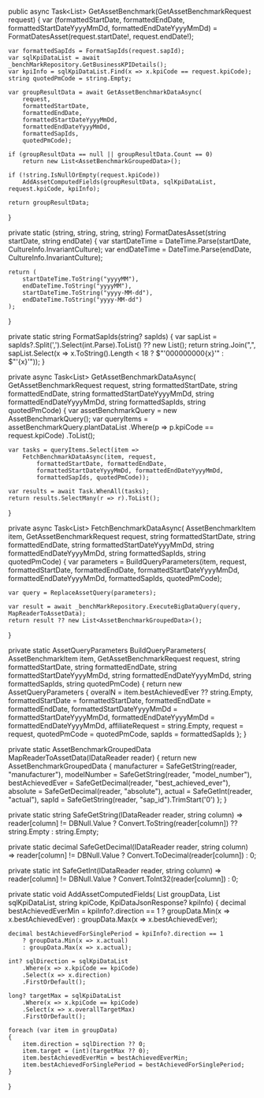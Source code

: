 public async Task<List<AssetBenchmarkGroupedData>> GetAssetBenchmark(GetAssetBenchmarkRequest request)
{
    var (formattedStartDate, formattedEndDate, formattedStartDateYyyyMmDd, formattedEndDateYyyyMmDd) =
        FormatDatesAsset(request.startDate!, request.endDate!);

    var formattedSapIds = FormatSapIds(request.sapId);
    var sqlKpiDataList = await _benchMarkRepository.GetBusinessKPIDetails();
    var kpiInfo = sqlKpiDataList.Find(x => x.kpiCode == request.kpiCode);
    string quotedPmCode = string.Empty;

    var groupResultData = await GetAssetBenchmarkDataAsync(
        request,
        formattedStartDate,
        formattedEndDate,
        formattedStartDateYyyyMmDd,
        formattedEndDateYyyyMmDd,
        formattedSapIds,
        quotedPmCode);

    if (groupResultData == null || groupResultData.Count == 0)
        return new List<AssetBenchmarkGroupedData>();

    if (!string.IsNullOrEmpty(request.kpiCode))
        AddAssetComputedFields(groupResultData, sqlKpiDataList, request.kpiCode, kpiInfo);

    return groupResultData;
}

private static (string, string, string, string) FormatDatesAsset(string startDate, string endDate)
{
    var startDateTime = DateTime.Parse(startDate, CultureInfo.InvariantCulture);
    var endDateTime = DateTime.Parse(endDate, CultureInfo.InvariantCulture);

    return (
        startDateTime.ToString("yyyyMM"),
        endDateTime.ToString("yyyyMM"),
        startDateTime.ToString("yyyy-MM-dd"),
        endDateTime.ToString("yyyy-MM-dd")
    );
}

private static string FormatSapIds(string? sapIds)
{
    var sapList = sapIds?.Split(',').Select(int.Parse).ToList() ?? new List<int>();
    return string.Join(",", sapList.Select(x => x.ToString().Length < 18 ? $"'000000000{x}'" : $"'{x}'"));
}

private async Task<List<AssetBenchmarkGroupedData>> GetAssetBenchmarkDataAsync(
    GetAssetBenchmarkRequest request,
    string formattedStartDate,
    string formattedEndDate,
    string formattedStartDateYyyyMmDd,
    string formattedEndDateYyyyMmDd,
    string formattedSapIds,
    string quotedPmCode)
{
    var assetBenchmarkQuery = new AssetBenchmarkQuery();
    var queryItems = assetBenchmarkQuery.plantDataList
        .Where(p => p.kpiCode == request.kpiCode)
        .ToList();

    var tasks = queryItems.Select(item =>
        FetchBenchmarkDataAsync(item, request,
            formattedStartDate, formattedEndDate,
            formattedStartDateYyyyMmDd, formattedEndDateYyyyMmDd,
            formattedSapIds, quotedPmCode));

    var results = await Task.WhenAll(tasks);
    return results.SelectMany(r => r).ToList();
}

private async Task<List<AssetBenchmarkGroupedData>> FetchBenchmarkDataAsync(
    AssetBenchmarkItem item,
    GetAssetBenchmarkRequest request,
    string formattedStartDate,
    string formattedEndDate,
    string formattedStartDateYyyyMmDd,
    string formattedEndDateYyyyMmDd,
    string formattedSapIds,
    string quotedPmCode)
{
    var parameters = BuildQueryParameters(item, request,
        formattedStartDate, formattedEndDate,
        formattedStartDateYyyyMmDd, formattedEndDateYyyyMmDd,
        formattedSapIds, quotedPmCode);

    var query = ReplaceAssetQuery(parameters);

    var result = await _benchMarkRepository.ExecuteBigDataQuery(query, MapReaderToAssetData);
    return result ?? new List<AssetBenchmarkGroupedData>();
}

private static AssetQueryParameters BuildQueryParameters(
    AssetBenchmarkItem item,
    GetAssetBenchmarkRequest request,
    string formattedStartDate,
    string formattedEndDate,
    string formattedStartDateYyyyMmDd,
    string formattedEndDateYyyyMmDd,
    string formattedSapIds,
    string quotedPmCode)
{
    return new AssetQueryParameters
    {
        overalN = item.bestAchievedEver ?? string.Empty,
        formattedStartDate = formattedStartDate,
        formattedEndDate = formattedEndDate,
        formattedStartDateYyyyMmDd = formattedStartDateYyyyMmDd,
        formattedEndDateYyyyMmDd = formattedEndDateYyyyMmDd,
        affiliateRequest = string.Empty,
        request = request,
        quotedPmCode = quotedPmCode,
        sapIds = formattedSapIds
    };
}

private static AssetBenchmarkGroupedData MapReaderToAssetData(IDataReader reader)
{
    return new AssetBenchmarkGroupedData
    {
        manufacturer = SafeGetString(reader, "manufacturer"),
        modelNumber = SafeGetString(reader, "model_number"),
        bestAchievedEver = SafeGetDecimal(reader, "best_achieved_ever"),
        absolute = SafeGetDecimal(reader, "absolute"),
        actual = SafeGetInt(reader, "actual"),
        sapId = SafeGetString(reader, "sap_id").TrimStart('0')
    };
}

private static string SafeGetString(IDataReader reader, string column)
    => reader[column] != DBNull.Value ? Convert.ToString(reader[column]) ?? string.Empty : string.Empty;

private static decimal SafeGetDecimal(IDataReader reader, string column)
    => reader[column] != DBNull.Value ? Convert.ToDecimal(reader[column]) : 0;

private static int SafeGetInt(IDataReader reader, string column)
    => reader[column] != DBNull.Value ? Convert.ToInt32(reader[column]) : 0;

private static void AddAssetComputedFields(
    List<AssetBenchmarkGroupedData> groupData,
    List<KpiDataJsonResponse> sqlKpiDataList,
    string kpiCode,
    KpiDataJsonResponse? kpiInfo)
{
    decimal bestAchievedEverMin = kpiInfo?.direction == 1
        ? groupData.Min(x => x.bestAchievedEver)
        : groupData.Max(x => x.bestAchievedEver);

    decimal bestAchievedForSinglePeriod = kpiInfo?.direction == 1
        ? groupData.Min(x => x.actual)
        : groupData.Max(x => x.actual);

    int? sqlDirection = sqlKpiDataList
        .Where(x => x.kpiCode == kpiCode)
        .Select(x => x.direction)
        .FirstOrDefault();

    long? targetMax = sqlKpiDataList
        .Where(x => x.kpiCode == kpiCode)
        .Select(x => x.overallTargetMax)
        .FirstOrDefault();

    foreach (var item in groupData)
    {
        item.direction = sqlDirection ?? 0;
        item.target = (int)(targetMax ?? 0);
        item.bestAchievedEverMin = bestAchievedEverMin;
        item.bestAchievedForSinglePeriod = bestAchievedForSinglePeriod;
    }
}
